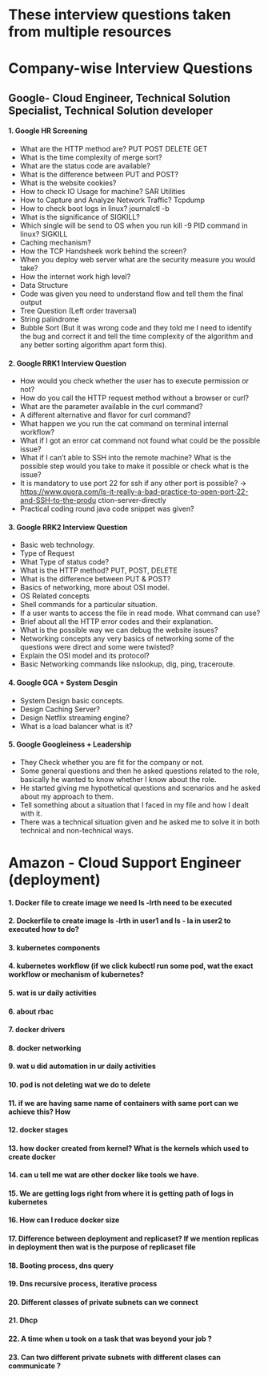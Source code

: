 # These interview questions taken from multiple resources 
# Company-wise Interview Questions

## Google- Cloud Engineer, Technical Solution Specialist, Technical Solution developer
#### 1. Google HR Screening
- What are the HTTP method are? PUT POST DELETE GET
- What is the time complexity of merge sort?
- What are the status code are available?
- What is the difference between PUT and POST?
- What is the website cookies?
- How to check IO Usage for machine? SAR Utilities
- How to Capture and Analyze Network Traffic? Tcpdump
- How to check boot logs in linux? journalctl -b
- What is the significance of SIGKILL?
- Which single will be send to OS when you run kill -9 PID command in linux? SIGKILL
- Caching mechanism?
- How the TCP Handsheek work behind the screen?
- When you deploy web server what are the security measure you would take?
- How the internet work high level?
- Data Structure
- Code was given you need to understand flow and tell them the final output
- Tree Question (Left order traversal)
- String palindrome
- Bubble Sort (But it was wrong code and they told me I need to identify the
bug and correct it and tell the time complexity of the algorithm and any
better sorting algorithm apart form this).

#### 2. Google RRK1 Interview Question
- How would you check whether the user has to execute permission or not?
- How do you call the HTTP request method without a browser or curl?
- What are the parameter available in the curl command?
- A different alternative and flavor for curl command?
- What happen we you run the cat command on terminal internal workflow?
- What if I got an error cat command not found what could be the possible issue?
- What if I can’t able to SSH into the remote machine? What is the possible step would
you take to make it possible or check what is the issue?
- It is mandatory to use port 22 for ssh if any other port is possible? ->
https://www.quora.com/Is-it-really-a-bad-practice-to-open-port-22-and-SSH-to-the-produ
ction-server-directly
- Practical coding round java code snippet was given?

#### 3. Google RRK2 Interview Question
- Basic web technology.
- Type of Request
- What Type of status code?
- What is the HTTP method? PUT, POST, DELETE
- What is the difference between PUT & POST?
- Basics of networking, more about OSI model.
- OS Related concepts
- Shell commands for a particular situation.
- If a user wants to access the file in read mode. What command can use?
- Brief about all the HTTP error codes and their explanation.
- What is the possible way we can debug the website issues?
- Networking concepts any very basics of networking some of the questions were direct and some were twisted?
- Explain the OSI model and its protocol?
- Basic Networking commands like nslookup, dig, ping, traceroute.

#### 4. Google GCA + System Desgin
- System Design basic concepts.
- Design Caching Server?
- Design Netflix streaming engine?
- What is a load balancer what is it?

#### 5. Google Googleiness + Leadership
- They Check whether you are fit for the company or not.
- Some general questions and then he asked questions related to the role, basically he
wanted to know whether I know about the role.
- He started giving me hypothetical questions and scenarios and he asked about my
approach to them.
- Tell something about a situation that I faced in my file and how I dealt with it.
- There was a technical situation given and he asked me to solve it in both technical and
non-technical ways.



# Amazon - Cloud Support Engineer (deployment)

#### 1. Docker file to create image we need ls -lrth need to be executed 
#### 2. Dockerfile to create image ls -lrth in user1 and ls - la in user2 to executed how to do?
#### 3. ⁠kubernetes components
#### 4. ⁠kubernetes workflow (if we click kubectl run some pod, wat  the exact workflow or mechanism of kubernetes?
#### 5. ⁠wat is ur daily activities 
#### 6. ⁠about rbac
#### 7. ⁠docker drivers 
#### 8. ⁠docker networking
#### 9. ⁠wat u did automation in ur daily activities 
#### 10. ⁠pod is not deleting wat we do to delete 
#### 11. ⁠if we are having same name of containers with same port can we achieve this? How
#### 12. ⁠docker stages
#### 13. ⁠how docker created from kernel? What is the kernels which used to create docker
#### 14. ⁠can u tell me wat are other docker like tools we have.
#### 15. We are getting logs right from where it is getting path of logs in kubernetes
#### 16. How can I reduce docker size
#### 17. Difference between deployment and replicaset? If we mention replicas in deployment then wat is the purpose of replicaset file
#### 18. Booting process, dns query
#### 19. Dns recursive process, iterative process
#### 20. Different classes of private subnets can we connect
#### 21. Dhcp
#### 22. A time when u took on a task that was beyond your job ?
#### 23. Can two different private subnets with different clases can communicate ?
